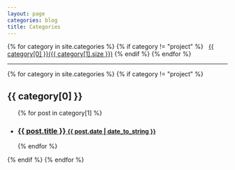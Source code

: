 ```yaml
---
layout: page
categories: blog
title: Categories
---
```


<div class="page">
  <span>
    {% for category in site.categories %}
      {% if category != "project" %}
        &nbsp;&nbsp;<a href="#{{ category[0] | slugify }}">{{ category[0] }}({{ category[1].size }})</a>
      {% endif %}
    {% endfor %}
  </span>
  
  <hr/>
  
  {% for category in site.categories %}
    {% if category != "project" %}
      <h2 id="{{ category[0] | slugify }}">{{ category[0] }}</h2>
      <ul class="related-posts">
        {% for post in category[1] %}
          <li>
            <h3>
              <a href="{{ site.baseurl }}{{ post.url }}">
                {{ post.title }}
                <small>{{ post.date | date_to_string }}</small>
              </a>
            </h3>
          </li>
        {% endfor %}
      </ul>
     {% endif %}
  {% endfor %}
</div>

